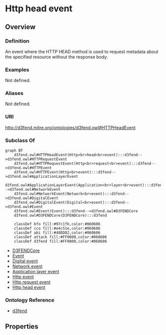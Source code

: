 # Http head event

## Overview

### Definition
An event where the HTTP HEAD method is used to request metadata about the specified resource without the response body.

### Examples
Not defined.

### Aliases
Not defined.

### URI
http://d3fend.mitre.org/ontologies/d3fend.owl#HTTPHeadEvent

### Subclass Of
```mermaid
graph BT
    d3fend.owl#HTTPHeadEvent(Http<br>head<br>event):::d3fend-->d3fend.owl#HTTPRequestEvent
    d3fend.owl#HTTPRequestEvent(Http<br>request<br>event):::d3fend-->d3fend.owl#HTTPEvent
    d3fend.owl#HTTPEvent(Http<br>event):::d3fend-->d3fend.owl#ApplicationLayerEvent
    d3fend.owl#ApplicationLayerEvent(Application<br>layer<br>event):::d3fend-->d3fend.owl#NetworkEvent
    d3fend.owl#NetworkEvent(Network<br>event):::d3fend-->d3fend.owl#DigitalEvent
    d3fend.owl#DigitalEvent(Digital<br>event):::d3fend-->d3fend.owl#Event
    d3fend.owl#Event(Event):::d3fend-->d3fend.owl#D3FENDCore
    d3fend.owl#D3FENDCore(D3FENDCore):::d3fend
    
    classDef bfo fill:#97c1fb,color:#060606
    classDef cco fill:#e4c51e,color:#060606
    classDef abi fill:#48DD82,color:#060606
    classDef attack fill:#FF0000,color:#060606
    classDef d3fend fill:#FF0000,color:#060606
```

- [D3FENDCore](/docs/ontology/reference/model/D3FENDCore/D3FENDCore.md)
- [Event](/docs/ontology/reference/model/D3FENDCore/Event/Event.md)
- [Digital event](/docs/ontology/reference/model/D3FENDCore/Event/Digital%20event/Digital%20event.md)
- [Network event](/docs/ontology/reference/model/D3FENDCore/Event/Digital%20event/Network%20event/Network%20event.md)
- [Application layer event](/docs/ontology/reference/model/D3FENDCore/Event/Digital%20event/Network%20event/Application%20layer%20event/Application%20layer%20event.md)
- [Http event](/docs/ontology/reference/model/D3FENDCore/Event/Digital%20event/Network%20event/Application%20layer%20event/Http%20event/Http%20event.md)
- [Http request event](/docs/ontology/reference/model/D3FENDCore/Event/Digital%20event/Network%20event/Application%20layer%20event/Http%20event/Http%20request%20event/Http%20request%20event.md)
- [Http head event](/docs/ontology/reference/model/D3FENDCore/Event/Digital%20event/Network%20event/Application%20layer%20event/Http%20event/Http%20request%20event/Http%20head%20event/Http%20head%20event.md)


### Ontology Reference
- [d3fend](http://d3fend.mitre.org/ontologies/d3fend.owl#)

## Properties
